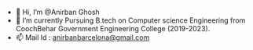 - 👋 Hi, I’m @Anirban Ghosh
- 🌱 I’m currently Pursuing B.tech on Computer science Engineering from CoochBehar Government Engineering College (2019-2023). 
- 📫 Mail Id : anirbanbarcelona@gmail.com 

<!---
Independent-electron/Independent-electron is a ✨ special ✨ repository because its `README.md` (this file) appears on your GitHub profile.
You can click the Preview link to take a look at your changes.
--->
